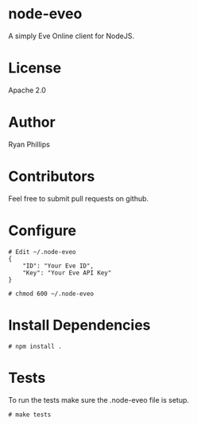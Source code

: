 node-eveo
=========

A simply Eve Online client for NodeJS.

License
=======

Apache 2.0

Author
======

Ryan Phillips

Contributors
============

Feel free to submit pull requests on github.

Configure
=========

```shell
# Edit ~/.node-eveo
{
    "ID": "Your Eve ID",
    "Key": "Your Eve API Key"
}
```

```shell
# chmod 600 ~/.node-eveo
```

Install Dependencies
====================

```shell
# npm install .
```

Tests
=====

To run the tests make sure the .node-eveo file is setup.

```shell
# make tests
```
